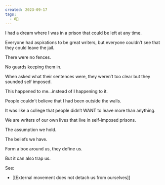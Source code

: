 ```yaml
---
created: 2023-09-17
tags:
  - 0🌲
---
```

I had a dream where I was in a prison that could be left at any time.

Everyone had aspirations to be great writers, but everyone couldn’t see that they could leave the jail.

There were no fences.

No guards keeping them in.

When asked what their sentences were, they weren’t too clear but they sounded self imposed.

This happened to me…instead of I happening to it.

People couldn’t believe that I had been outside the walls.

It was like a college that people didn’t WANT to leave more than anything.

We are writers of our own lives that live in self-imposed prisons.

The assumption we hold.

The beliefs we have.

Form a box around us, they define us.

But it can also trap us.

See: 

- [[External movement does not detach us from ourselves]]